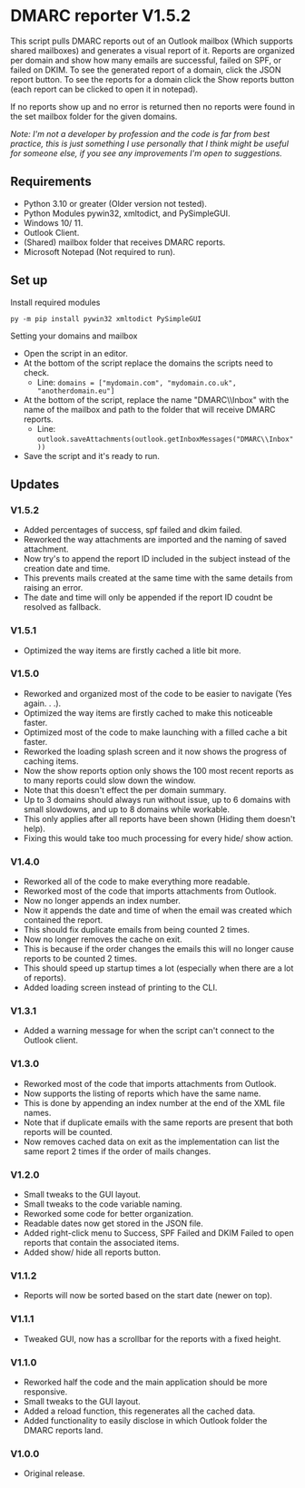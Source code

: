 # DMARC reporter V1.5.2

This script pulls DMARC reports out of an Outlook mailbox (Which supports shared mailboxes) and generates a visual report of it.
Reports are organized per domain and show how many emails are successful, failed on SPF, or failed on DKIM.
To see the generated report of a domain, click the JSON report button.
To see the reports for a domain click the Show reports button (each report can be clicked to open it in notepad).

If no reports show up and no error is returned then no reports were found in the set mailbox folder for the given domains.

_Note: I'm not a developer by profession and the code is far from best practice, this is just something I use personally that I think might be useful for someone else, if you see any improvements I'm open to suggestions._

## Requirements

* Python 3.10 or greater (Older version not tested).
* Python Modules pywin32, xmltodict, and PySimpleGUI.
* Windows 10/ 11.
* Outlook Client.
* (Shared) mailbox folder that receives DMARC reports.
* Microsoft Notepad (Not required to run).

## Set up

Install required modules

`py -m pip install pywin32 xmltodict PySimpleGUI`

Setting your domains and mailbox

* Open the script in an editor.
* At the bottom of the script replace the domains the scripts need to check.
  * Line: `domains = ["mydomain.com", "mydomain.co.uk", "anotherdomain.eu"]`
* At the bottom of the script, replace the name "DMARC\\\\Inbox" with the name of the mailbox and path to the folder that will receive DMARC reports.
  * Line: `outlook.saveAttachments(outlook.getInboxMessages("DMARC\\Inbox"))`
* Save the script and it's ready to run.

## Updates

### V1.5.2

* Added percentages of success, spf failed and dkim failed.
* Reworked the way attachments are imported and the naming of saved attachment.
* Now try's to append the report ID included in the subject instead of the creation date and time.
* This prevents mails created at the same time with the same details from raising an error.
* The date and time will only be appended if the report ID coudnt be resolved as fallback.

### V1.5.1

* Optimized the way items are firstly cached a litle bit more.

### V1.5.0

* Reworked and organized most of the code to be easier to navigate (Yes again. . .).
* Optimized the way items are firstly cached to make this noticeable faster.
* Optimized most of the code to make launching with a filled cache a bit faster.
* Reworked the loading splash screen and it now shows the progress of caching items.
* Now the show reports option only shows the 100 most recent reports as to many reports could slow down the window.
* Note that this doesn't effect the per domain summary.
* Up to 3 domains should always run without issue, up to 6 domains with small slowdowns, and up to 8 domains while workable.
* This only applies after all reports have been shown (Hiding them doesn't help).
* Fixing this would take too much processing for every hide/ show action.

### V1.4.0

* Reworked all of the code to make everything more readable.
* Reworked most of the code that imports attachments from Outlook.
* Now no longer appends an index number.
* Now it appends the date and time of when the email was created which contained the report.
* This should fix duplicate emails from being counted 2 times.
* Now no longer removes the cache on exit.
* This is because if the order changes the emails this will no longer cause reports to be counted 2 times.
* This should speed up startup times a lot (especially when there are a lot of reports).
* Added loading screen instead of printing to the CLI.

### V1.3.1

* Added a warning message for when the script can't connect to the Outlook client.

### V1.3.0

* Reworked most of the code that imports attachments from Outlook.
* Now supports the listing of reports which have the same name.
* This is done by appending an index number at the end of the XML file names.
* Note that if duplicate emails with the same reports are present that both reports will be counted.
* Now removes cached data on exit as the implementation can list the same report 2 times if the order of mails changes.

### V1.2.0

* Small tweaks to the GUI layout.
* Small tweaks to the code variable naming.
* Reworked some code for better organization.
* Readable dates now get stored in the JSON file.
* Added right-click menu to Success, SPF Failed and DKIM Failed to open reports that contain the associated items.
* Added show/ hide all reports button.

### V1.1.2

* Reports will now be sorted based on the start date (newer on top).

### V1.1.1

* Tweaked GUI, now has a scrollbar for the reports with a fixed height.

### V1.1.0

* Reworked half the code and the main application should be more responsive.
* Small tweaks to the GUI layout.
* Added a reload function, this regenerates all the cached data.
* Added functionality to easily disclose in which Outlook folder the DMARC reports land.

### V1.0.0

* Original release.

